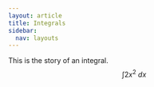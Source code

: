 ```yaml
---
layout: article
title: Integrals
sidebar:
  nav: layouts
---
```

This is the story of an integral.
$$\int 2x^2 \ dx$$
